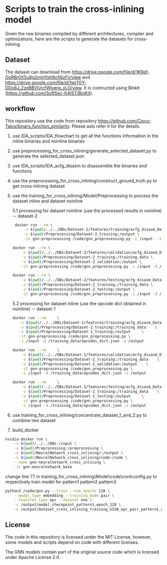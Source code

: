 # Scripts to train the cross-inlining model

Given the raw binaries compiled by different architectures, compiler and optimizations, here are the scripts to generate the datasets for cross-inlining. 

## Dataset

The dataset can download from https://drive.google.com/file/d/1K9ef-OoRBr0X5u8g2mlnYqh9o1i6zFij/view and https://drive.google.com/file/d/1wt7GY-DDp8J_2zeBBVUrcfWIyerg_xLO/view. It is contructed using Binkit (https://github.com/SoftSec-KAIST/BinKit).

## workflow

This repository use the code from repository https://github.com/Cisco-Talos/binary_function_similarity. Please aslo refer it for the details.

1. use IDA_scripts/IDA_flowchart to get all the functions information in the inline binaries and noinline binaries

2. use preprocessing_for_cross_inlining/generate_selected_dataset.py to generate the selected_dataset.json

3. use IDA_scripts/IDA_acfg_disasm to disassemble the binaries and functions

4. use the preprocessing_for_cross_inlining/construct_ground_truth.py to get cross-inlining dataset

5. use the training_for_cross_inlining/Model/Preprocessing to process the dataset inline and dataset noinline

    5.1 processing for dataset noinline (use the processed results in noinline)  -- dataset-2

   ```bash
    docker run --rm \
        -v $(pwd)/../../DBs/Dataset-2/features/training/acfg_disasm_Dataset-2_training:/input \
        -v $(pwd)/Preprocessing/Dataset-2_training:/output \
        -it gnn-preprocessing /code/gnn_preprocessing.py -i /input --training -o /output
    ```
    
    ```bash
    docker run --rm \
        -v $(pwd)/../../DBs/Dataset-2/features/validation/acfg_disasm_Dataset-2_validation:/input \
        -v $(pwd)/Preprocessing/Dataset-2_training:/training_data \
        -v $(pwd)/Preprocessing/Dataset-2_validation:/output \
        -it gnn-preprocessing /code/gnn_preprocessing.py -i /input -d /training_data/opcodes_dict.json -o /output
    ```
    
    ```bash
    docker run --rm \
        -v $(pwd)/../../DBs/Dataset-2/features/testing/acfg_disasm_Dataset-2_testing:/input \
        -v $(pwd)/Preprocessing/Dataset-2_training:/training_data \
        -v $(pwd)/Preprocessing/Dataset-2_testing:/output \
        -it gnn-preprocessing /code/gnn_preprocessing.py -i /input -d /training_data/opcodes_dict.json -o /output
   ```

    5.2 processing for dataset inline (use the opcode dict obtained in noinline) -- dataset-1
    
    ```bash
   docker run --rm     \
       -v $(pwd)/../../DBs/Dataset-1/features/training/acfg_disasm_Dataset-1_training:/input  \
       -v $(pwd)/Preprocessing/Dataset-2_training:/training_data    \
       -v $(pwd)/Preprocessing/Dataset-1_training:/output     \
       -it gnn-preprocessing /code/gnn_preprocessing.py \
       -i /input -d /training_data/opcodes_dict.json -o /output
      ```
   ```bash
   docker run --rm     \
       -v $(pwd)/../../DBs/Dataset-1/features/validation/acfg_disasm_Dataset-1_validation:/input  \
       -v $(pwd)/Preprocessing/Dataset-2_training:/training_data    \
       -v $(pwd)/Preprocessing/Dataset-1_validation:/output    \
       -it gnn-preprocessing /code/gnn_preprocessing.py \
       -i /input -d /training_data/opcodes_dict.json -o /output
   ```
   ```bash
   docker run --rm     \
       -v $(pwd)/../../DBs/Dataset-1/features/testing/acfg_disasm_Dataset-1_testing:/input  \
       -v $(pwd)/Preprocessing/Dataset-2_training:/training_data    \
       -v $(pwd)/Preprocessing/Dataset-1_testing:/output     \
       -it gnn-preprocessing /code/gnn_preprocessing.py \
       -i /input -d /training_data/opcodes_dict.json -o /output
   ```

6. use training_for_cross_inlining/concentrate_dataset_1_and_2.py to combine two dataset


     

7. build_docker

```bash
nvidia-docker run \
    -v $(pwd)/../../DBs:/input \
    -v $(pwd)/Preprocessing:/preprocessing \
    -v $(pwd)/NeuralNetwork_cross_inlining/:/output \
    -v $(pwd)/NeuralNetwork_cross_inlining/code:/code \
    --name gnn-neuralnetwork_cross_inlining \
    -it gnn-neuralnetwork_base 
```

change  line 77 in training_for_cross_inlining\Model\code\core\config.py to respectively train model for pattern1 pattern2 pattern3


```bash
python3 /code/gnn.py --train --num_epochs 128 \
    --model_type embedding --training_mode pair \
    --features_type opc --dataset one \
    -c /output/model_checkpoint_pattern1_epoch_128 \
    -o /output/Dataset_cross_inlining_training_GSSN_opc_pair_pattern1_epoch_128
```


## License

The code in this repository is licensed under the MIT License, however, some models and scripts depend on code with different licenses.

The GNN models contain part of the original source code which is licensed under Apache License 2.0.
